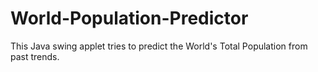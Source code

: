 # World-Population-Predictor
This Java swing applet tries to predict the World's Total Population from past trends.
